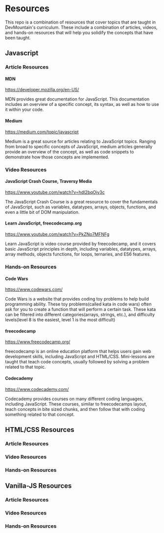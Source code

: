 # Resources

This repo is a combination of resources that cover topics that are taught in DevMountain's curriculum. These include a combination of articles, videos, and hands-on resources that will help you solidify the concepts that have been taught.

## Javascript

### Article Resources

#### MDN

https://developer.mozilla.org/en-US/

MDN provides great documentation for JavaScript. This documentation includes an overview of a specific concept, its syntax, as well as how to use it within your code. 

#### Medium

https://medium.com/topic/javascript

Medium is a great source for articles relating to JavaScript topics. Ranging from broad to specific concepts of JavaScript, medium articles generally provide an overview of the concept, as well as code snippets to demonstrate how those concepts are implemented.

### Video Resources

#### JavaScript Crash Course, Traversy Media 

https://www.youtube.com/watch?v=hdI2bqOjy3c

The JavaScript Crash Course is a great resource to cover the fundamentals of JavaScript, such as variables, datatypes, arrays, objects, functions, and even a little bit of DOM manipulation.

#### Learn JavaScript, freecodecamp.org

https://www.youtube.com/watch?v=PkZNo7MFNFg

Learn JavaScript is video course provided by freecodecamp, and it covers basic JavaScript principles in depth, including variables, datatypes, arrays, array methods, objects functions, for loops, ternaries, and ES6 features.

### Hands-on Resources

#### Code Wars

https://www.codewars.com/

Code Wars is a website that provides coding toy problems to help build programming ability. These toy problems(called kata in code wars) often ask for you to create a function that will perform a certain task. These kata can be filtered into different categories(arrays, strings, etc.), and difficulty levels(level 8 is the easiest, level 1 is the most difficult)

#### freecodecamp

https://www.freecodecamp.org/

freecodecamp is an online education platform that helps users gain web development skills, including JavaScript and HTML/CSS. Mini-lessons are taught that teach code concepts, usually followed by solving a problem related to that topic.

#### Codecademy

https://www.codecademy.com/

Codecademy provides courses on many different coding languages, including JavaScript. These courses, similar to freecodecamps layout, teach concepts in bite sized chunks, and then follow that with coding something related to that concept.

## HTML/CSS Resources

### Article Resources

### Video Resources

### Hands-on Resources

## Vanilla-JS Resources

### Article Resources

### Video Resources

### Hands-on Resources